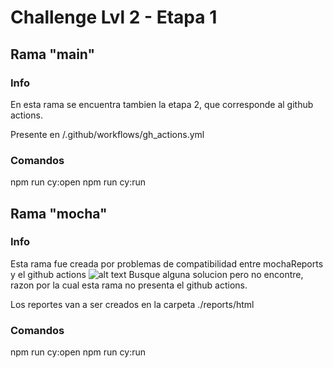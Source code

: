 # Challenge Lvl 2 - Etapa 1

## Rama "main"

### Info
En esta rama se encuentra tambien la etapa 2, que corresponde al github actions.

Presente en /.github/workflows/gh_actions.yml

### Comandos

npm run cy:open
npm run cy:run


## Rama "mocha"

### Info
Esta rama fue creada por problemas de compatibilidad entre mochaReports y el github actions
![alt text](image.png)
Busque alguna solucion pero no encontre, razon por la cual esta rama no presenta el github actions.

Los reportes van a ser creados en la carpeta ./reports/html


### Comandos

npm run cy:open
npm run cy:run
